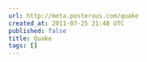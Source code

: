 ```yaml
---
url: http://meta.posterous.com/quake
created_at: 2011-07-25 21:48 UTC
published: false
title: Quake
tags: []
---
```




